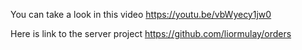 You can take a look in this video https://youtu.be/vbWyecy1jw0

Here is link to the server project https://github.com/liormulay/orders

